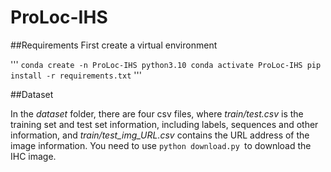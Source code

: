 # ProLoc-IHS

##Requirements
First create a virtual environment

'''
`conda create -n ProLoc-IHS python3.10
conda activate ProLoc-IHS
pip install -r requirements.txt`
'''


##Dataset

In the _dataset_ folder, there are four csv files, where _train/test.csv_ is the training set and test set information, including labels, sequences and other information, and _train/test_img_URL.csv_ contains the URL address of the image information. You need to use `python download.py `to download the IHC image.
